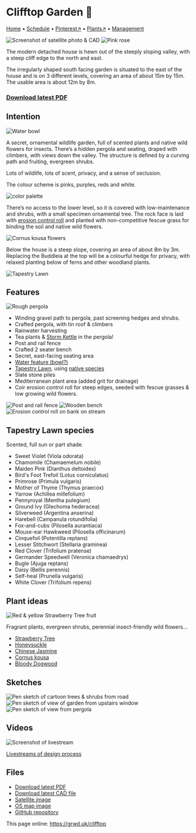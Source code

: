# Clifftop Garden 🏡

[Home](https://grwd.uk/clifftop/) • [Schedule](https://grwd.uk/clifftop/schedule) • [Pinterest↗](https://www.pinterest.co.uk/NatureWorksGarden/clifftop/) • [Plants↗](https://bit.ly/clifftop-plants) • [Management](https://grwd.uk/clifftop/management)

![Screenshot of satellite photo & CAD](https://res.cloudinary.com/growdigital/image/upload/w_320/v1637764609/clifftop/clifftop-0.6-screenshot.jpg)
![Pink rose](https://res.cloudinary.com/growdigital/image/upload/w_320/v1641465235/clifftop/harlow-carr-david-austen-flower.jpg)  

The modern detached house is hewn out of the steeply sloping valley, with a steep cliff edge to the north and east.

The irregularly shaped south facing garden is situated to the east of the house and is on 3 different levels, covering an area of about 15m by 15m. The usable area is about 12m by 8m.

### [Download latest PDF](https://github.com/growdigital/clifftop/raw/main/clifftop.pdf)

## Intention

![Water bowl](https://res.cloudinary.com/growdigital/image/upload/w_640/v1632136826/water-bowl-276125-crop.jpg)

A secret, ornamental wildlife garden, full of scented plants and native wild flowers for insects. There’s a hidden pergola and seating, draped with climbers, with views down the valley. The structure is defined by a curving path and fruiting, evergreen shrubs. 

Lots of wildlife, lots of scent, privacy, and a sense of seclusion.

The colour scheme is pinks, purples, reds and white. 

![color palette](https://res.cloudinary.com/growdigital/image/upload/v1638358952/clifftop/palette.png)

There’s no access to the lower level, so it is covered with low-maintenance and shrubs, with a small specimen ornamental tree. The rock face is laid with [erosion control roll](https://www.green-tech.co.uk/ground-reinforcement/erosion-control/covamat-plus-erosion-control-rolls) and planted with non-competitive fescue grass for binding the soil and native wild flowers.

![Cornus kousa flowers](https://res.cloudinary.com/growdigital/image/upload/w_320/v1638360597/clifftop/cornus-kousa-munich.jpg)

Below the house is a steep slope, covering an area of about 8m by 3m. Replacing the Buddleia at the top will be a colourful hedge for privacy, with relaxed planting below of ferns and other woodland plants.

![Tapestry Lawn](https://res.cloudinary.com/growdigital/image/upload/w_640/v1638361818/clifftop/tapestry-lawn-avondale.jpg)

## Features 

![Rough pergola](https://res.cloudinary.com/growdigital/image/upload/w_320/v1638359849/clifftop/rough-pergola.jpg)

* Winding gravel path to pergola, past screening hedges and shrubs.
* Crafted pergola, with tin roof & climbers
* Rainwater harvesting
* Tea plants & [Storm Kettle](https://en.wikipedia.org/wiki/Kelly_Kettle) in the pergola!
* Post and rail fence
* Crafted 2 seater bench
* Secret, east-facing seating area
* [Water feature (bowl?)](https://www.thepotco.com/shop/features/water-features/water-bowls/corten-steel-curved-water-bowl/)
* [Tapestry Lawn](https://en.wikipedia.org/wiki/Tapestry_lawn), using [native species](https://bit.ly/tapestry-lawn-natives
)
* Slate stone piles
* Mediterranean plant area (added grit for drainage)
* Coir erosion control roll for steep edges, seeded with fescue grasses & low growing wild flowers.

![Post and rail fence](https://res.cloudinary.com/growdigital/image/upload/w_320/v1638359959/clifftop/post-rail-fence-rhug.jpg)
![Wooden bench](https://res.cloudinary.com/growdigital/image/upload/w_320/v1638359898/clifftop/211116-bench.jpg)
![Erosion control roll on bank on stream](https://res.cloudinary.com/growdigital/image/upload/w_320/v1639481528/clifftop/erosion-control-roll.jpg)

## Tapestry Lawn species

Scented, full sun or part shade.

* Sweet Violet (Viola odorata)
* Chamomile (Chamaemelum nobile)
* Maiden Pink (Dianthus deltoides)
* Bird's Foot Trefoil (Lotus corniculatus)
* Primrose (Primula vulgaris)
* Mother of Thyme (Thymus praecox)
* Yarrow (Achillea millefolium)
* Pennyroyal (Mentha pulegium)
* Ground Ivy (Glechoma hederacea)
* Silverweed (Argentina anserina)
* Harebell (Campanula rotundifolia)
* Fox-and-cubs (Pilosella aurantiaca)
* Mouse-ear Hawkweed (Pilosella officinarum)
* Cinquefoil (Potentilla reptans)
* Lesser Stitchwort (Stellaria graminea)
* Red Clover (Trifolium pratense)
* Germander Speedwell (Veronica chamaedrys)
* Bugle (Ajuga reptans)
* Daisy (Bellis perennis)
* Self-heal (Prunella vulgaris)
* White Clover (Trifolium repens)

## Plant ideas

![Red & yellow Strawberry Tree fruit](https://res.cloudinary.com/growdigital/image/upload/w_480/v1638361507/clifftop/arbutus-unedo-fruit.jpg)

Fragrant plants, evergreen shrubs, perennial insect-friendly wild flowers…

* [Strawberry Tree](https://pfaf.org/User/plant.aspx?latinname=Arbutus+unedo)
* [Honeysuckle](https://www.rhs.org.uk/plants/10508/lonicera-periclymenum/details)
* [Chinese Jasmine](https://www.rhs.org.uk/plants/18287/trachelospermum-jasminoides/details)
* [Cornus kousa](https://pfaf.org/user/plant.aspx?latinname=Cornus+kousa)
* [Bloody Dogwood](https://pfaf.org/user/plant.aspx?latinname=Cornus+sanguinea)

## Sketches

![Pen sketch of cartoon trees & shrubs from road](https://res.cloudinary.com/growdigital/image/upload/w_476,bo_1px_solid_gray/v1638886105/clifftop/clifftop-sketch-from-road.png)
![Pen sketch of view of garden from upstairs window](https://res.cloudinary.com/growdigital/image/upload/w_476,bo_1px_solid_gray/v1639671308/clifftop/sketch-view-window.jpg)
![Pen sketch of view from pergola](https://res.cloudinary.com/growdigital/image/upload/w_476,bo_1px_solid_gray/v1639770289/clifftop/pergoal-view-sketch.jpg)

## Videos

![Screenshot of livestream](https://res.cloudinary.com/growdigital/image/upload/w_320/v1638362351/clifftop/clifftop-livestream.jpg)

[Livestreams of design process](https://www.youtube.com/watch?v=6xeVLnP3QEM&list=PL3tnDlJcXMk9XoLYRiNR0lM8X9K1kIPus)

## Files

* [Download latest PDF](https://github.com/growdigital/clifftop/raw/main/clifftop.pdf)
* [Download latest CAD file](https://downgit.github.io/#/home?url=https://github.com/growdigital/clifftop/blob/main/clifftop.dxf)
* [Satellite image](https://github.com/growdigital/clifftop/blob/main/satellite.jpg)
* [OS map image](https://github.com/growdigital/clifftop/blob/main/os.png)
* [GitHub repository](https://github.com/growdigital/clifftop)

This page online: <https://grwd.uk/clifftop>
